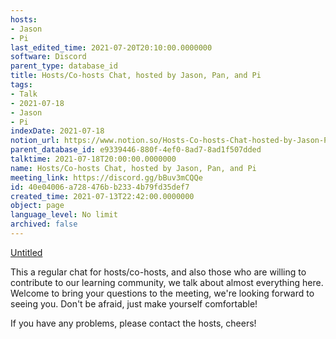 ```yaml
---
hosts:
- Jason
- Pi
last_edited_time: 2021-07-20T20:10:00.0000000
software: Discord
parent_type: database_id
title: Hosts/Co-hosts Chat, hosted by Jason, Pan, and Pi
tags:
- Talk
- 2021-07-18
- Jason
- Pi
indexDate: 2021-07-18
notion_url: https://www.notion.so/Hosts-Co-hosts-Chat-hosted-by-Jason-Pan-and-Pi-40e04006a728476bb2334b79fd35def7
parent_database_id: e9339446-880f-4ef0-8ad7-8ad1f507dded
talktime: 2021-07-18T20:00:00.0000000
name: Hosts/Co-hosts Chat, hosted by Jason, Pan, and Pi
meeting_link: https://discord.gg/bBuv3mCQQe
id: 40e04006-a728-476b-b233-4b79fd35def7
created_time: 2021-07-13T22:42:00.0000000
object: page
language_level: No limit
archived: false
---
```




[Untitled](https://www.notion.so/d637a27eb33f44cbb92a56c3359cc567)   



This a regular chat for hosts/co-hosts, and also those who are willing to contribute to our learning community, we talk about almost everything here. Welcome to bring your questions to the meeting, we're looking forward to seeing you. Don't be afraid, just make yourself comfortable!

If you have any problems, please contact the hosts, cheers!



